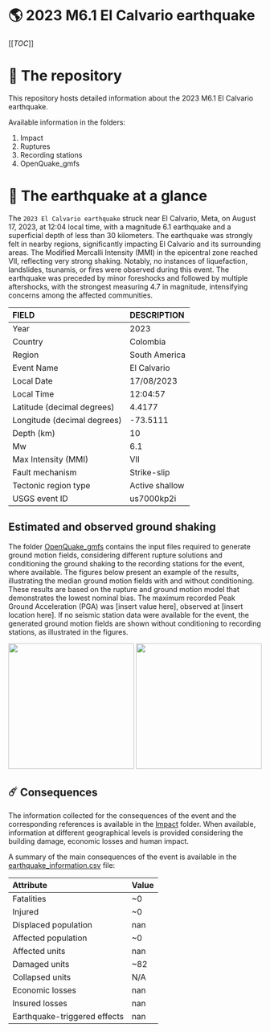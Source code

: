 # 🌎 2023 M6.1 El Calvario earthquake
[[_TOC_]]

# 📂 The repository

This repository hosts detailed information about the 2023 M6.1 El Calvario earthquake.

Available information in the folders:

1. Impact
2. Ruptures
3. Recording stations
4. OpenQuake_gmfs


# 🚀 The earthquake at a glance 

The `2023 El Calvario earthquake` struck near El Calvario, Meta, on August 17, 2023, at 12:04 local time, with a magnitude 6.1 earthquake and a superficial depth of less than 30 kilometers. The earthquake was strongly felt in nearby regions, significantly impacting El Calvario and its surrounding areas. The Modified Mercalli Intensity (MMI) in the epicentral zone reached VII, reflecting very strong shaking. Notably, no instances of liquefaction, landslides, tsunamis, or fires were observed during this event. The earthquake was preceded by minor foreshocks and followed by multiple aftershocks, with the strongest measuring 4.7 in magnitude, intensifying concerns among the affected communities.

| FIELD | DESCRIPTION |
|:-------|:-------------|
| Year | 2023 |
| Country | Colombia |
| Region | South America |
| Event Name | El Calvario |
| Local Date | 17/08/2023 |
| Local Time | 12:04:57 |
| Latitude (decimal degrees) | 4.4177 |
| Longitude (decimal degrees) | -73.5111 |
| Depth (km) | 10 |
| Mw | 6.1 |
| Max Intensity (MMI) | VII |
| Fault mechanism | Strike-slip |
| Tectonic region type | Active shallow |
| USGS event ID | us7000kp2i |

## Estimated and observed ground shaking

The folder [OpenQuake_gmfs](./OpenQuake_gmfs/) contains the input files required to generate ground motion fields, considering different rupture solutions and conditioning the ground shaking to the recording stations for the event, where available. The figures below present an example of the results, illustrating the median ground motion fields with and without conditioning. These results are based on the rupture and ground motion model that demonstrates the lowest nominal bias. The maximum recorded Peak Ground Acceleration (PGA) was [insert value here], observed at [insert location here]. If no seismic station data were available for the event, the generated ground motion fields are shown without conditioning to recording stations, as illustrated in the figures.

<img src="./4_OpenQuake_gmfs/median_gmf_stations_none.png" height="250">
<img src="./4_OpenQuake_gmfs/median_gmf_stations_seismic.png" height="250">

## ☄️ Consequences

The information collected for the consequences of the event and the corresponding references is available in the [Impact](./Impact) folder. When available, information at different geographical levels is provided considering the building damage, economic losses and human impact.

A summary of the main consequences of the event is available in the [earthquake_information.csv](./earthquake_information.csv) file:

| Attribute | Value |
|:-------|:-------------|
| Fatalities | ~0 |
| Injured | ~0 |
| Displaced population | nan |
| Affected population | ~0 |
| Affected units | nan |
| Damaged units | ~82 |
| Collapsed units | N/A |
| Economic losses | nan |
| Insured losses | nan |
| Earthquake-triggered effects | nan |